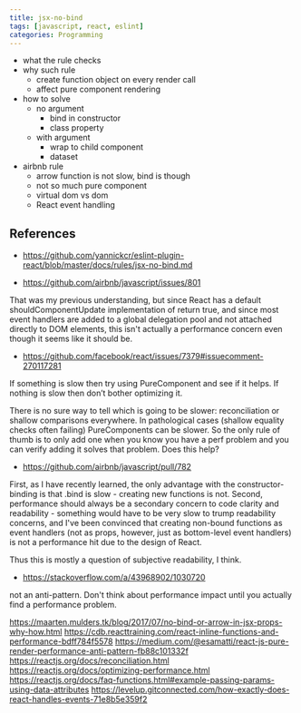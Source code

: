 ```yaml
---
title: jsx-no-bind
tags: [javascript, react, eslint]
categories: Programming
---
```


* what the rule checks
* why such rule
    * create function object on every render call
    * affect pure component rendering
* how to solve
    * no argument
        * bind in constructor
        * class property
    * with argument
        * wrap to child component
        * dataset
* airbnb rule
    * arrow function is not slow, bind is though
    * not so much pure component
    * virtual dom vs dom
    * React event handling


## References

* https://github.com/yannickcr/eslint-plugin-react/blob/master/docs/rules/jsx-no-bind.md

* https://github.com/airbnb/javascript/issues/801

That was my previous understanding, but since React has a default shouldComponentUpdate implementation of return true, and since most event handlers are added to a global delegation pool and not attached directly to DOM elements, this isn't actually a performance concern even though it seems like it should be.

* https://github.com/facebook/react/issues/7379#issuecomment-270117281

If something is slow then try using PureComponent and see if it helps.
If nothing is slow then don’t bother optimizing it.

There is no sure way to tell which is going to be slower: reconciliation or shallow comparisons everywhere. In pathological cases (shallow equality checks often failing) PureComponents can be slower. So the only rule of thumb is to only add one when you know you have a perf problem and you can verify adding it solves that problem. Does this help?

* https://github.com/airbnb/javascript/pull/782

First, as I have recently learned, the only advantage with the constructor-binding is that .bind is slow - creating new functions is not.
Second, performance should always be a secondary concern to code clarity and readability - something would have to be very slow to trump readability concerns, and I've been convinced that creating non-bound functions as event handlers (not as props, however, just as bottom-level event handlers) is not a performance hit due to the design of React.

Thus this is mostly a question of subjective readability, I think.

* https://stackoverflow.com/a/43968902/1030720

not an anti-pattern. Don't think about performance impact until you actually find a performance problem.

https://maarten.mulders.tk/blog/2017/07/no-bind-or-arrow-in-jsx-props-why-how.html
https://cdb.reacttraining.com/react-inline-functions-and-performance-bdff784f5578
https://medium.com/@esamatti/react-js-pure-render-performance-anti-pattern-fb88c101332f
https://reactjs.org/docs/reconciliation.html
https://reactjs.org/docs/optimizing-performance.html
https://reactjs.org/docs/faq-functions.html#example-passing-params-using-data-attributes
https://levelup.gitconnected.com/how-exactly-does-react-handles-events-71e8b5e359f2
